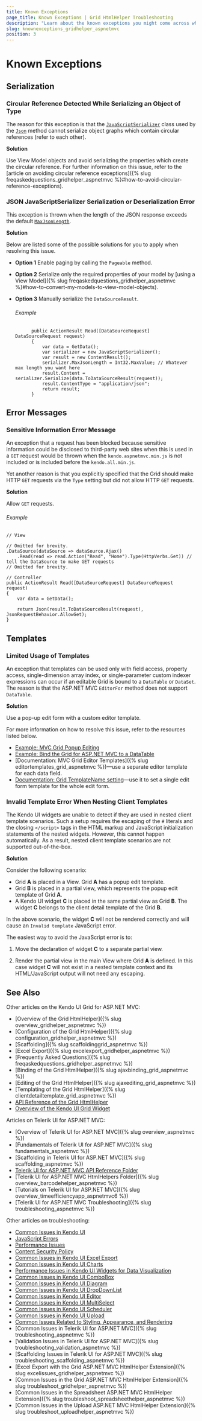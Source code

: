 ```yaml
---
title: Known Exceptions
page_title: Known Exceptions | Grid HtmlHelper Troubleshooting
description: "Learn about the known exceptions you might come across while working with Kendo UI Grid for ASP.NET MVC."
slug: knownexceptions_gridhelper_aspnetmvc
position: 3
---
```


# Known Exceptions

## Serialization

### Circular Reference Detected While Serializing an Object of Type

The reason for this exception is that the [`JavaScriptSerializer`](https://msdn.microsoft.com/en-us/library/system.web.script.serialization.javascriptserializer.aspx) class used by the [`Json`](https://msdn.microsoft.com/en-us/library/system.web.mvc.controller.json.aspx) method cannot serialize object graphs which contain circular references (refer to each other).

**Solution**

Use View Model objects and avoid serializing the properties which create the circular reference. For further information on this issue, refer to the [article on avoiding circular reference exceptions]({% slug freqaskedquestions_gridhelper_aspnetmvc %}#how-to-avoid-circular-reference-exceptions).

### JSON JavaScriptSerializer Serialization or Deserialization Error

This exception is thrown when the length of the JSON response exceeds the default [`MaxJsonLength`](https://msdn.microsoft.com/en-us/library/system.web.script.serialization.javascriptserializer.maxjsonlength.aspx).

**Solution**

Below are listed some of the possible solutions for you to apply when resolving this issue.

* **Option 1** Enable paging by calling the `Pageable` method.

* **Option 2** Serialize only the required properties of your model by [using a View Model]({% slug freqaskedquestions_gridhelper_aspnetmvc %}#how-to-convert-my-models-to-view-model-objects).

* **Option 3** Manually serialize the `DataSourceResult`.

    ###### Example

            public ActionResult Read([DataSourceRequest] DataSourceRequest request)
            {
                var data = GetData();
                var serializer = new JavaScriptSerializer();
                var result = new ContentResult();
                serializer.MaxJsonLength = Int32.MaxValue; // Whatever max length you want here
                result.Content = serializer.Serialize(data.ToDataSourceResult(request));
                result.ContentType = "application/json";
                return result;
            }

## Error Messages

### Sensitive Information Error Message

An exception that a request has been blocked because sensitive information could be disclosed to third-party web sites when this is used in a `GET` request would be thrown when the `kendo.aspnetmvc.min.js` is not included or is included before the `kendo.all.min.js`.

Yet another reason is that you explicitly specified that the Grid should make HTTP `GET` requests via the `Type` setting but did not allow HTTP `GET` requests.

**Solution**

Allow `GET` requests.

###### Example

    // View

    // Omitted for brevity.
    .DataSource(dataSource => dataSource.Ajax()
        .Read(read => read.Action("Read", "Home").Type(HttpVerbs.Get)) // tell the DataSource to make GET requests
    // Omitted for brevity.

    // Controller
    public ActionResult Read([DataSourceRequest] DataSourceRequest request)
    {
        var data = GetData();

        return Json(result.ToDataSourceResult(request), JsonRequestBehavior.AllowGet);
    }

## Templates

### Limited Usage of Templates

An exception that templates can be used only with field access, property access, single-dimension array index, or single-parameter custom indexer expressions can occur if an editable Grid is bound to a `DataTable` or `DataSet`. The reason is that the ASP.NET MVC `EditorFor` method does not support `DataTable`.

**Solution**

Use a pop-up edit form with a custom editor template.

For more information on how to resolve this issue, refer to the resources listed below.

* [Example: MVC Grid Popup Editing](http://demos.telerik.com/aspnet-mvc/grid/editing-popup)
* [Example: Bind the Grid for ASP.NET MVC to a DataTable](/helpers/grid/how-to/Binding/grid-bind-to-datatable)
* [Documentation: MVC Grid Editor Templates]({% slug editortemplates_grid_aspnetmvc %})&mdash;use a separate editor template for each data field.
* [Documentation: Grid TemplateName setting](/api/kendo.mvc.ui.fluent/grideditingsettingsbuilder#methods-TemplateName(System.String))&mdash;use it
to set a single edit form template for the whole edit form.

### Invalid Template Error When Nesting Client Templates

The Kendo UI widgets are unable to detect if they are used in nested client template scenarios. Such a setup requires the escaping of the `#` literals and the closing `</script>` tags in the HTML markup and JavaScript initialization statements of the nested widgets. However, this cannot happen automatically. As a result, nested client template scenarios are not supported out-of-the-box.

**Solution**

Consider the following scenario:

* Grid **A** is placed in a View. Grid **A** has a popup edit template.
* Grid **B** is placed in a partial view, which represents the popup edit template of Grid **A**.
* A Kendo UI widget **C** is placed in the same partial view as Grid **B**. The widget **C** belongs to the client detail template of the Grid **B**.

In the above scenario, the widget **C** will not be rendered correctly and will cause an `Invalid template` JavaScript error.

The easiest way to avoid the JavaScript error is to:

1. Move the declaration of widget **C** to a separate partial view.

1. Render the partial view in the main View where Grid **A** is defined. In this case widget **C** will not exist in a nested template context and its HTML/JavaScript output will not need any escaping.

## See Also

Other articles on the Kendo UI Grid for ASP.NET MVC:

* [Overview of the Grid HtmlHelper]({% slug overview_gridhelper_aspnetmvc %})
* [Configuration of the Grid HtmlHelper]({% slug configuration_gridhelper_aspnetmvc %})
* [Scaffolding]({% slug scaffoldinggrid_aspnetmvc %})
* [Excel Export]({% slug excelexport_gridhelper_aspnetmvc %})
* [Frequently Asked Questions]({% slug freqaskedquestions_gridhelper_aspnetmvc %})
* [Binding of the Grid HtmlHelper]({% slug ajaxbinding_grid_aspnetmvc %})
* [Editing of the Grid HtmlHelper]({% slug ajaxediting_grid_aspnetmvc %})
* [Templating of the Grid HtmlHelper]({% slug clientdetailtemplate_grid_aspnetmvc %})
* [API Reference of the Grid HtmlHelper](http://docs.telerik.com/aspnet-mvc/api/Kendo.Mvc.UI.Fluent/GridBuilder)
* [Overview of the Kendo UI Grid Widget](http://docs.telerik.com/kendo-ui/controls/data-management/grid/overview)

Articles on Telerik UI for ASP.NET MVC:

* [Overview of Telerik UI for ASP.NET MVC]({% slug overview_aspnetmvc %})
* [Fundamentals of Telerik UI for ASP.NET MVC]({% slug fundamentals_aspnetmvc %})
* [Scaffolding in Telerik UI for ASP.NET MVC]({% slug scaffolding_aspnetmvc %})
* [Telerik UI for ASP.NET MVC API Reference Folder](/api/Kendo.Mvc/AggregateFunction)
* [Telerik UI for ASP.NET MVC HtmlHelpers Folder]({% slug overview_barcodehelper_aspnetmvc %})
* [Tutorials on Telerik UI for ASP.NET MVC]({% slug overview_timeefficiencyapp_aspnetmvc6 %})
* [Telerik UI for ASP.NET MVC Troubleshooting]({% slug troubleshooting_aspnetmvc %})

Other articles on troubleshooting:

* [Common Issues in Kendo UI](http://docs.telerik.com/kendo-ui/troubleshoot/troubleshooting-common-issues)
* [JavaScript Errors](http://docs.telerik.com/kendo-ui/troubleshoot/troubleshooting-js-errors)
* [Performance Issues](http://docs.telerik.com/kendo-ui/troubleshoot/troubleshooting-memory-leaks)
* [Content Security Policy](http://docs.telerik.com/kendo-ui/troubleshoot/content-security-policy)
* [Common Issues in Kendo UI Excel Export](http://docs.telerik.com/kendo-ui/framework/excel/troubleshoot/common-issues)
* [Common Issues in Kendo UI Charts](http://docs.telerik.com/kendo-ui/controls/charts/troubleshoot/common-issues)
* [Performance Issues in Kendo UI Widgets for Data Visualization](http://docs.telerik.com/kendo-ui/troubleshoot/troubleshooting-memory-leaks)
* [Common Issues in Kendo UI ComboBox](http://docs.telerik.com/kendo-ui/controls/editors/combobox/troubleshoot/troubleshooting)
* [Common Issues in Kendo UI Diagram](http://docs.telerik.com/kendo-ui/controls/diagrams-and-maps/diagram/troubleshoot/common-issues)
* [Common Issues in Kendo UI DropDownList](http://docs.telerik.com/kendo-ui/controls/editors/dropdownlist/troubleshoot/troubleshooting)
* [Common Issues in Kendo UI Editor](http://docs.telerik.com/kendo-ui/controls/editors/editor/troubleshoot/troubleshooting)
* [Common Issues in Kendo UI MultiSelect](http://docs.telerik.com/kendo-ui/controls/editors/multiselect/troubleshoot/troubleshooting)
* [Common Issues in Kendo UI Scheduler](http://docs.telerik.com/kendo-ui/controls/scheduling/scheduler/troubleshoot/troubleshooting)
* [Common Issues in Kendo UI Upload](http://docs.telerik.com/kendo-ui/controls/editors/upload/troubleshoot/troubleshooting)
* [Common Issues Related to Styling, Appearance, and Rendering](http://docs.telerik.com/kendo-ui/styles-and-layout/troubleshoot/troubleshooting)
* [Common Issues in Telerik UI for ASP.NET MVC]({% slug troubleshooting_aspnetmvc %})
* [Validation Issues in Telerik UI for ASP.NET MVC]({% slug troubleshooting_validation_aspnetmvc %})
* [Scaffolding Issues in Telerik UI for ASP.NET MVC]({% slug troubleshooting_scaffolding_aspnetmvc %})
* [Excel Export with the Grid ASP.NET MVC HtmlHelper Extension]({% slug excelissues_gridhelper_aspnetmvc %})
* [Common Issues in the Grid ASP.NET MVC HtmlHelper Extension]({% slug troubleshoot_gridhelper_aspnetmvc %})
* [Common Issues in the Spreadsheet ASP.NET MVC HtmlHelper Extension]({% slug troubleshoot_spreadsheethelper_aspnetmvc %})
* [Common Issues in the Upload ASP.NET MVC HtmlHelper Extension]({% slug troubleshoot_uploadhelper_aspnetmvc %})

